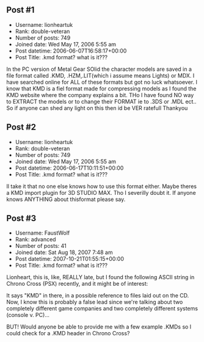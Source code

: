 ## Post #1
- Username: lionheartuk
- Rank: double-veteran
- Number of posts: 749
- Joined date: Wed May 17, 2006 5:55 am
- Post datetime: 2006-06-07T16:58:17+00:00
- Post Title: .kmd format? what is it???

In the PC version of Metal Gear SOlid the character models are saved in a file format called .KMD, .HZM,.LIT(which i assume means Lights) or MDX.
I have searched online for ALL of these formats but got no luck whatsoever.
I know that KMD is a fiel format made for compressing models as I found the KMD website where the company explains a bit.
THo I have found NO way to EXTRACT the models or to change their FORMAT ie to .3DS or .MDL ect..
So if anyone can shed any light on this then id be VER ratefull
Thankyou
## Post #2
- Username: lionheartuk
- Rank: double-veteran
- Number of posts: 749
- Joined date: Wed May 17, 2006 5:55 am
- Post datetime: 2006-06-17T10:11:51+00:00
- Post Title: .kmd format? what is it???

Il take it that no one else knows how to use this format either.
Maybe theres a KMD import plugin for 3D STUDIO MAX.
Tho I severilly doubt it.
If anyone knows ANYTHING about thisformat please say.
## Post #3
- Username: FaustWolf
- Rank: advanced
- Number of posts: 41
- Joined date: Sat Aug 18, 2007 7:48 am
- Post datetime: 2007-10-21T01:55:15+00:00
- Post Title: .kmd format? what is it???

Lionheart, this is, like, REALLY late, but I found the following ASCII string in Chrono Cross (PSX) recently, and it might be of interest:

[](http://imageshack.us)

It says "KMD" in there, in a possible reference to files laid out on the CD. Now, I know this is probably a false lead since we're talking about two completely different game companies and two completely different systems (console v. PC)...

BUT! Would anyone be able to provide me with a few example .KMDs so I could check for a .KMD header in Chrono Cross?
